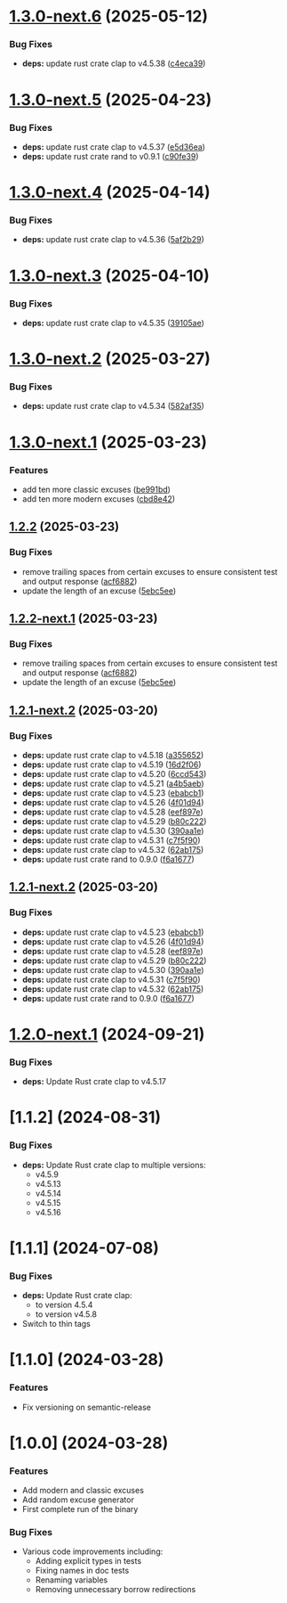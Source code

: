 # [1.3.0-next.6](https://github.com/AliSajid/gh-bofh/compare/v1.3.0-next.5...v1.3.0-next.6) (2025-05-12)


### Bug Fixes

* **deps:** update rust crate clap to v4.5.38 ([c4eca39](https://github.com/AliSajid/gh-bofh/commit/c4eca3904c04a2befeec5afafcab7af4b29c1ec8))

# [1.3.0-next.5](https://github.com/AliSajid/gh-bofh/compare/v1.3.0-next.4...v1.3.0-next.5) (2025-04-23)


### Bug Fixes

* **deps:** update rust crate clap to v4.5.37 ([e5d36ea](https://github.com/AliSajid/gh-bofh/commit/e5d36ea79458f0657550e99e3a66708449a155ec))
* **deps:** update rust crate rand to v0.9.1 ([c90fe39](https://github.com/AliSajid/gh-bofh/commit/c90fe39d408915608ff6fb821a3c4ff4ee4fa77f))

# [1.3.0-next.4](https://github.com/AliSajid/gh-bofh/compare/v1.3.0-next.3...v1.3.0-next.4) (2025-04-14)


### Bug Fixes

* **deps:** update rust crate clap to v4.5.36 ([5af2b29](https://github.com/AliSajid/gh-bofh/commit/5af2b296b37e7c5578e708cfcd9f34f09190c121))

# [1.3.0-next.3](https://github.com/AliSajid/gh-bofh/compare/v1.3.0-next.2...v1.3.0-next.3) (2025-04-10)


### Bug Fixes

* **deps:** update rust crate clap to v4.5.35 ([39105ae](https://github.com/AliSajid/gh-bofh/commit/39105ae5fff8976ee15dae85a7601c5000f78abd))

# [1.3.0-next.2](https://github.com/AliSajid/gh-bofh/compare/v1.3.0-next.1...v1.3.0-next.2) (2025-03-27)


### Bug Fixes

* **deps:** update rust crate clap to v4.5.34 ([582af35](https://github.com/AliSajid/gh-bofh/commit/582af35fb89906da8d061e76d458c98f05d843c9))

# [1.3.0-next.1](https://github.com/AliSajid/gh-bofh/compare/v1.2.2...v1.3.0-next.1) (2025-03-23)


### Features

* add ten more classic excuses ([be991bd](https://github.com/AliSajid/gh-bofh/commit/be991bd6408bc21488c1c0edafdf2bde7e333437))
* add ten more modern excuses ([cbd8e42](https://github.com/AliSajid/gh-bofh/commit/cbd8e42342393c4009593ce13d266997d94949a6))

## [1.2.2](https://github.com/AliSajid/gh-bofh/compare/v1.2.1...v1.2.2) (2025-03-23)


### Bug Fixes

* remove trailing spaces from certain excuses to ensure consistent test and output response ([acf6882](https://github.com/AliSajid/gh-bofh/commit/acf6882ad8fa061a36931b8cec7f18856091c687))
* update the length of an excuse ([5ebc5ee](https://github.com/AliSajid/gh-bofh/commit/5ebc5ee76a61af6dfe84d01d74213ee6bd0b4c6e))

## [1.2.2-next.1](https://github.com/AliSajid/gh-bofh/compare/v1.2.1...v1.2.2-next.1) (2025-03-23)


### Bug Fixes

* remove trailing spaces from certain excuses to ensure consistent test and output response ([acf6882](https://github.com/AliSajid/gh-bofh/commit/acf6882ad8fa061a36931b8cec7f18856091c687))
* update the length of an excuse ([5ebc5ee](https://github.com/AliSajid/gh-bofh/commit/5ebc5ee76a61af6dfe84d01d74213ee6bd0b4c6e))

## [1.2.1-next.2](https://github.com/AliSajid/gh-bofh-rs/compare/v1.2.1-next.1...v1.2.1-next.2) (2025-03-20)


### Bug Fixes

* **deps:** update rust crate clap to v4.5.18 ([a355652](https://github.com/AliSajid/gh-bofh/commit/a3556529733c06398bdd66edcdc9cfae5d714b04))
* **deps:** update rust crate clap to v4.5.19 ([16d2f06](https://github.com/AliSajid/gh-bofh/commit/16d2f06b83eed94e8ef09cb172444c7657d42f8f))
* **deps:** update rust crate clap to v4.5.20 ([6ccd543](https://github.com/AliSajid/gh-bofh/commit/6ccd54359316be7ca39594a93ec210e0e69824b2))
* **deps:** update rust crate clap to v4.5.21 ([a4b5aeb](https://github.com/AliSajid/gh-bofh/commit/a4b5aeb40712eacd41a5dd1622ba7ec4047d37be))
* **deps:** update rust crate clap to v4.5.23 ([ebabcb1](https://github.com/AliSajid/gh-bofh/commit/ebabcb1e0f6b3712819ab82ce02135b22f87653a))
* **deps:** update rust crate clap to v4.5.26 ([4f01d94](https://github.com/AliSajid/gh-bofh/commit/4f01d9459d97aeaed732586f670ff128dd34b384))
* **deps:** update rust crate clap to v4.5.28 ([eef897e](https://github.com/AliSajid/gh-bofh/commit/eef897e3d3648aa08e0810f449f1366222b65793))
* **deps:** update rust crate clap to v4.5.29 ([b80c222](https://github.com/AliSajid/gh-bofh/commit/b80c2223e8e404a8cee5ea9ec04f03ed971f25a4))
* **deps:** update rust crate clap to v4.5.30 ([390aa1e](https://github.com/AliSajid/gh-bofh/commit/390aa1e164ad65a62dc5d760307d5457a6ec3c21))
* **deps:** update rust crate clap to v4.5.31 ([c7f5f90](https://github.com/AliSajid/gh-bofh/commit/c7f5f90c74159ea5289d71892868945940ca05b0))
* **deps:** update rust crate clap to v4.5.32 ([62ab175](https://github.com/AliSajid/gh-bofh/commit/62ab17563c3c2a0ce237e7835372eb99e98b4d68))
* **deps:** update rust crate rand to 0.9.0 ([f6a1677](https://github.com/AliSajid/gh-bofh/commit/f6a1677c2947e3a89e82eb1c432c7b8f4b2fb9ff))

## [1.2.1-next.2](https://github.com/AliSajid/gh-bofh/compare/v1.2.1-next.1...v1.2.1-next.2) (2025-03-20)


### Bug Fixes

* **deps:** update rust crate clap to v4.5.23 ([ebabcb1](https://github.com/AliSajid/gh-bofh/commit/ebabcb1e0f6b3712819ab82ce02135b22f87653a))
* **deps:** update rust crate clap to v4.5.26 ([4f01d94](https://github.com/AliSajid/gh-bofh/commit/4f01d9459d97aeaed732586f670ff128dd34b384))
* **deps:** update rust crate clap to v4.5.28 ([eef897e](https://github.com/AliSajid/gh-bofh/commit/eef897e3d3648aa08e0810f449f1366222b65793))
* **deps:** update rust crate clap to v4.5.29 ([b80c222](https://github.com/AliSajid/gh-bofh/commit/b80c2223e8e404a8cee5ea9ec04f03ed971f25a4))
* **deps:** update rust crate clap to v4.5.30 ([390aa1e](https://github.com/AliSajid/gh-bofh/commit/390aa1e164ad65a62dc5d760307d5457a6ec3c21))
* **deps:** update rust crate clap to v4.5.31 ([c7f5f90](https://github.com/AliSajid/gh-bofh/commit/c7f5f90c74159ea5289d71892868945940ca05b0))
* **deps:** update rust crate clap to v4.5.32 ([62ab175](https://github.com/AliSajid/gh-bofh/commit/62ab17563c3c2a0ce237e7835372eb99e98b4d68))
* **deps:** update rust crate rand to 0.9.0 ([f6a1677](https://github.com/AliSajid/gh-bofh/commit/f6a1677c2947e3a89e82eb1c432c7b8f4b2fb9ff))

# [1.2.0-next.1](https://github.com/AliSajid/gh-bofh/compare/v1.1.3...v1.2.0-next.1) (2024-09-21)

### Bug Fixes

* **deps:** Update Rust crate clap to v4.5.17

# [1.1.2] (2024-08-31)

### Bug Fixes

* **deps:** Update Rust crate clap to multiple versions:
  * v4.5.9
  * v4.5.13
  * v4.5.14
  * v4.5.15
  * v4.5.16

# [1.1.1] (2024-07-08)

### Bug Fixes

* **deps:** Update Rust crate clap:
  * to version 4.5.4
  * to version v4.5.8
* Switch to thin tags

# [1.1.0] (2024-03-28)

### Features

* Fix versioning on semantic-release

# [1.0.0] (2024-03-28)

### Features

* Add modern and classic excuses
* Add random excuse generator
* First complete run of the binary

### Bug Fixes

* Various code improvements including:
  * Adding explicit types in tests
  * Fixing names in doc tests
  * Renaming variables
  * Removing unnecessary borrow redirections

